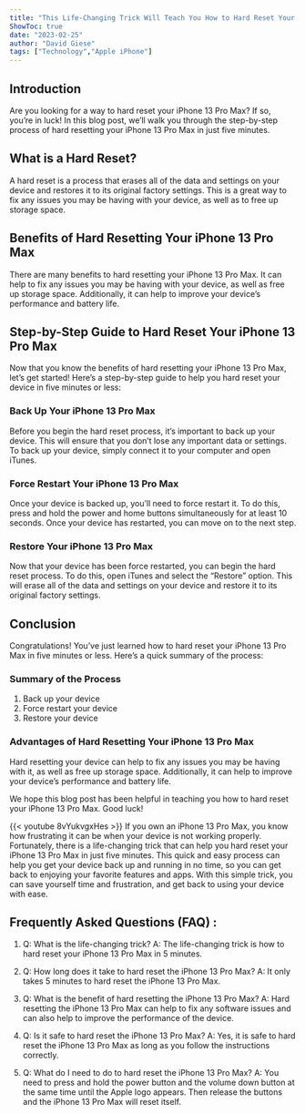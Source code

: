 ```yaml
---
title: "This Life-Changing Trick Will Teach You How to Hard Reset Your iPhone 13 Pro Max in 5 Minutes!"
ShowToc: true 
date: "2023-02-25"
author: "David Giese" 
tags: ["Technology","Apple iPhone"]
---
```

## Introduction
Are you looking for a way to hard reset your iPhone 13 Pro Max? If so, you’re in luck! In this blog post, we’ll walk you through the step-by-step process of hard resetting your iPhone 13 Pro Max in just five minutes. 

## What is a Hard Reset? 
A hard reset is a process that erases all of the data and settings on your device and restores it to its original factory settings. This is a great way to fix any issues you may be having with your device, as well as to free up storage space. 

## Benefits of Hard Resetting Your iPhone 13 Pro Max 
There are many benefits to hard resetting your iPhone 13 Pro Max. It can help to fix any issues you may be having with your device, as well as free up storage space. Additionally, it can help to improve your device’s performance and battery life. 

## Step-by-Step Guide to Hard Reset Your iPhone 13 Pro Max 
Now that you know the benefits of hard resetting your iPhone 13 Pro Max, let’s get started! Here’s a step-by-step guide to help you hard reset your device in five minutes or less: 

### Back Up Your iPhone 13 Pro Max 
Before you begin the hard reset process, it’s important to back up your device. This will ensure that you don’t lose any important data or settings. To back up your device, simply connect it to your computer and open iTunes. 

### Force Restart Your iPhone 13 Pro Max 
Once your device is backed up, you’ll need to force restart it. To do this, press and hold the power and home buttons simultaneously for at least 10 seconds. Once your device has restarted, you can move on to the next step. 

### Restore Your iPhone 13 Pro Max 
Now that your device has been force restarted, you can begin the hard reset process. To do this, open iTunes and select the “Restore” option. This will erase all of the data and settings on your device and restore it to its original factory settings. 

## Conclusion 
Congratulations! You’ve just learned how to hard reset your iPhone 13 Pro Max in five minutes or less. Here’s a quick summary of the process: 

### Summary of the Process 
1. Back up your device 
2. Force restart your device 
3. Restore your device 

### Advantages of Hard Resetting Your iPhone 13 Pro Max 
Hard resetting your device can help to fix any issues you may be having with it, as well as free up storage space. Additionally, it can help to improve your device’s performance and battery life. 

We hope this blog post has been helpful in teaching you how to hard reset your iPhone 13 Pro Max. Good luck!

{{< youtube 8vYukvgxHes >}} 
If you own an iPhone 13 Pro Max, you know how frustrating it can be when your device is not working properly. Fortunately, there is a life-changing trick that can help you hard reset your iPhone 13 Pro Max in just five minutes. This quick and easy process can help you get your device back up and running in no time, so you can get back to enjoying your favorite features and apps. With this simple trick, you can save yourself time and frustration, and get back to using your device with ease.

## Frequently Asked Questions (FAQ) :
1. Q: What is the life-changing trick? 
A: The life-changing trick is how to hard reset your iPhone 13 Pro Max in 5 minutes. 

2. Q: How long does it take to hard reset the iPhone 13 Pro Max? 
A: It only takes 5 minutes to hard reset the iPhone 13 Pro Max. 

3. Q: What is the benefit of hard resetting the iPhone 13 Pro Max? 
A: Hard resetting the iPhone 13 Pro Max can help to fix any software issues and can also help to improve the performance of the device. 

4. Q: Is it safe to hard reset the iPhone 13 Pro Max? 
A: Yes, it is safe to hard reset the iPhone 13 Pro Max as long as you follow the instructions correctly. 

5. Q: What do I need to do to hard reset the iPhone 13 Pro Max? 
A: You need to press and hold the power button and the volume down button at the same time until the Apple logo appears. Then release the buttons and the iPhone 13 Pro Max will reset itself.


